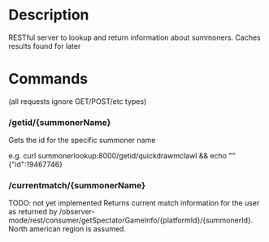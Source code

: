 # Description

RESTful server to lookup and return information about summoners.  Caches results found for later

# Commands

(all requests ignore GET/POST/etc types)

### /getid/{summonerName}
Gets the id for the specific summoner name

e.g.
curl summonerlookup:8000/getid/quickdrawmclawl && echo ""
{"id":19467746}

### /currentmatch/{summonerName}
TODO: not yet implemented
Returns current match information for the user as returned by /observer-mode/rest/consumer/getSpectatorGameInfo/{platformId}/{summonerId}.  North american region is assumed.
